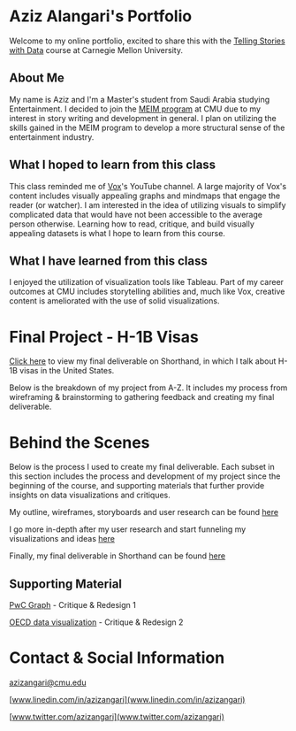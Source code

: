 # Aziz Alangari's Portfolio
Welcome to my online portfolio, excited to share this with the <a href="https://api.heinz.cmu.edu/courses_api/course_detail/94-870" target="_blank">Telling Stories with Data</a> course at Carnegie Mellon University.

## About Me
My name is Aziz and I'm a Master's student from Saudi Arabia studying Entertainment. I decided to join the <a href="https://www.heinz.cmu.edu/programs/entertainment-industry-management-master/" target="_blank">MEIM program</a> at CMU due to my interest in story writing and development in general. I plan on utilizing the skills gained in the MEIM program to develop a more structural sense of the entertainment industry. 

## What I hoped to learn from this class
This class reminded me of <a href="https://www.youtube.com/channel/UCLXo7UDZvByw2ixzpQCufnA" target="_blank">Vox</a>'s YouTube channel. A large majority of Vox's content includes visually appealing graphs and mindmaps that engage the reader (or watcher). I am interested in the idea of utilizing visuals to simplify complicated data that would have not been accessible to the average person otherwise. Learning how to read, critique, and build visually appealing datasets is what I hope to learn from this course.

## What I have learned from this class
I enjoyed the utilization of visualization tools like Tableau. Part of my career outcomes at CMU includes storytelling abilities and, much like Vox, creative content is ameliorated with the use of solid visualizations. 

# Final Project - H-1B Visas
<a href="https://carnegiemellon.shorthandstories.com/azizangari/index.html" target="_blank">Click here</a> to view my final deliverable on Shorthand, in which I talk about H-1B visas in the United States. 

Below is the breakdown of my project from A-Z. It includes my process from wireframing & brainstorming to gathering feedback and creating my final deliverable.

# Behind the Scenes 
Below is the process I used to create my final deliverable. Each subset in this section includes the process and development of my project since the beginning of the course, and supporting materials that further provide insights on data visualizations and critiques.

My outline, wireframes, storyboards and user research can be found <a href="https://azizaangari.github.io/AzizData/azizpart2" target="_blank">here</a>

I go more in-depth after my user research and start funneling my visualizations and ideas <a href="https://azizaangari.github.io/AzizData/part_three" target="_blank">here</a>

Finally, my final deliverable in Shorthand can be found <a href="https://carnegiemellon.shorthandstories.com/azizangari/index.html" target="_blank">here</a>

## Supporting Material

<a href="https://azizaangari.github.io/AzizData/datavis1" target="_blank">PwC Graph</a> - Critique & Redesign 1

<a href="https://azizaangari.github.io/AzizData/datavis2" target="_blank">OECD data visualization</a> - Critique & Redesign 2


# Contact & Social Information

azizangari@cmu.edu

[www.linedin.com/in/azizangari](www.linedin.com/in/azizangari) 

[www.twitter.com/azizangari](www.twitter.com/azizangari)
